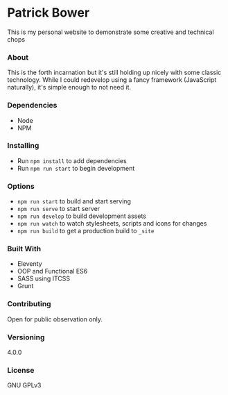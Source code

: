 # Patrick Bower

This is my personal website to demonstrate some creative and technical chops

### About

This is the forth incarnation but it's still holding up nicely with some classic technology. While I could redevelop using a fancy framework (JavaScript naturally), it's simple enough to not need it.

### Dependencies

- Node
- NPM

### Installing

- Run `npm install` to add dependencies
- Run `npm run start` to begin development

### Options

- `npm run start` to build and start serving
- `npm run serve` to start server
- `npm run develop` to build development assets
- `npm run watch` to watch stylesheets, scripts and icons for changes
- `npm run build` to get a production build to `_site`

### Built With

- Eleventy
- OOP and Functional ES6
- SASS using ITCSS
- Grunt

### Contributing

Open for public observation only.

### Versioning

4.0.0

### License

GNU GPLv3
